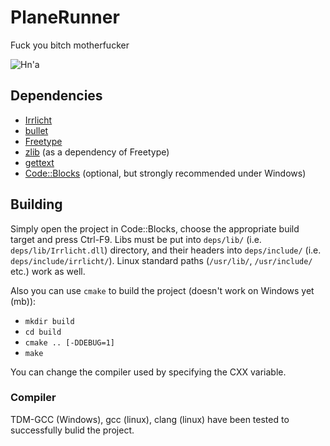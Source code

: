 # PlaneRunner
Fuck you bitch motherfucker

![Hn'a](https://travis-ci.org/Kotolegokot/PlaneRunner.svg?branch=master)

## Dependencies
* [Irrlicht](http://irrlicht.sourceforge.net)
* [bullet](bulletphysics.org)
* [Freetype](http://gnuwin32.sourceforge.net/packages/freetype.htm)
* [zlib](http://www.zlib.net/) (as a dependency of Freetype)
* [gettext](http://ftp.gnu.org/pub/gnu/gettext/)
* [Code::Blocks](http://codeblocks.org) (optional, but strongly recommended under Windows)

## Building
Simply open the project in Code::Blocks, choose the appropriate build target and press Ctrl-F9. Libs must be put into `deps/lib/` (i.e. `deps/lib/Irrlicht.dll`) directory, and their headers into `deps/include/` (i.e. `deps/include/irrlicht/`). Linux standard paths (`/usr/lib/`, `/usr/include/` etc.) work as well.

Also you can use `cmake` to build the project (doesn't work on Windows yet (mb)):
* `mkdir build`
* `cd build`
* `cmake .. [-DDEBUG=1]`
* `make`

You can change the compiler used by specifying the CXX variable.

### Compiler
TDM-GCC (Windows), gcc (linux), clang (linux) have been tested to successfully bulid the project.
